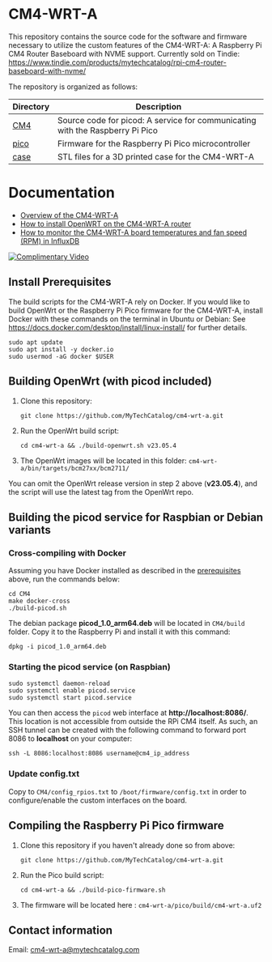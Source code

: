 # CM4-WRT-A
This repository contains the source code for the software and firmware necessary to utilize the custom features of the CM4-WRT-A: A Raspberry Pi CM4 Router Baseboard with NVME support. 
Currently sold on Tindie: https://www.tindie.com/products/mytechcatalog/rpi-cm4-router-baseboard-with-nvme/

The repository is organized as follows:

| Directory   | Description                                                                                       |
| ------------|---------------------------------------------------------------------------------------------------|
| [CM4](CM4)  | Source code for picod: A service for communicating with the Raspberry Pi Pico            |
| [pico](pico)| Firmware for the Raspberry Pi Pico microcontroller                                                |
| [case](case)| STL files for a 3D printed case for the CM4-WRT-A                                                 |

# Documentation
* [Overview of the CM4-WRT-A](https://www.mytechcatalog.com/CM4-WRT-A-Raspberry-Pi-CM4-Router-Baseboard-With-NVME-Support)
* [How to install OpenWRT on the CM4-WRT-A router](https://www.mytechcatalog.com/how-to-install-openwrt-on-the-cm4-wrt-a-router)
* [How to monitor the CM4-WRT-A board temperatures and fan speed (RPM) in InfluxDB](https://www.mytechcatalog.com/how-to-monitor-the-cm4-wrt-a-board-temperatures-and-fan-speed-in-influxdb)

[![Complimentary Video](https://img.youtube.com/vi/28v230jvPTA/maxresdefault.jpg)](https://www.youtube.com/watch?v=28v230jvPTA)

## Install Prerequisites
The build scripts for the CM4-WRT-A rely on Docker. If you would like to build OpenWrt or the Raspberry Pi Pico firmware for the CM4-WRT-A, install Docker with these commands on the terminal in Ubuntu or Debian: See https://docs.docker.com/desktop/install/linux-install/ for further details.
```shell
sudo apt update
sudo apt install -y docker.io
sudo usermod -aG docker $USER
```
## Building OpenWrt (with picod included) ##
1. Clone this repository: 
    ```shell
    git clone https://github.com/MyTechCatalog/cm4-wrt-a.git
    ```
2. Run the OpenWrt build script: 
    ```shell
    cd cm4-wrt-a && ./build-openwrt.sh v23.05.4
    ```
3. The OpenWrt images will be located in this folder: ```cm4-wrt-a/bin/targets/bcm27xx/bcm2711/```

You can omit the OpenWrt release version in step 2 above (<b>v23.05.4</b>), and the script will use the latest tag from the OpenWrt repo.

## Building the picod service for Raspbian or Debian variants ##
### Cross-compiling with Docker
Assuming you have Docker installed as described in the [prerequisites](https://github.com/MyTechCatalog/cm4-wrt-a#install-prerequisites) above, run the commands below:

```shell
cd CM4
make docker-cross
./build-picod.sh
```
The debian package <b>picod_1.0_arm64.deb</b> will be located in `CM4/build` folder.
Copy it to the Raspberry Pi and install it with this command:
```shell
dpkg -i picod_1.0_arm64.deb
```
### Starting the picod service (on Raspbian)
```shell
sudo systemctl daemon-reload
sudo systemctl enable picod.service
sudo systemctl start picod.service
```
You can then access the `picod` web interface at <b>http://localhost:8086/</b>. This location is not accessible from outside the RPi CM4 itself. As such, an SSH tunnel can be created with the following command to forward port 8086 to <b>localhost</b> on your computer:
```shell
ssh -L 8086:localhost:8086 username@cm4_ip_address
```
### Update config.txt
Copy to `CM4/config_rpios.txt` to `/boot/firmware/config.txt` in order to configure/enable the custom interfaces on the board.

## Compiling the Raspberry Pi Pico firmware ##
1. Clone this repository if you haven't already done so from above: 
    ```shell
    git clone https://github.com/MyTechCatalog/cm4-wrt-a.git
    ```
2. Run the Pico build script: 
    ```shell
    cd cm4-wrt-a && ./build-pico-firmware.sh
    ```
3. The firmware will be located here : ```cm4-wrt-a/pico/build/cm4-wrt-a.uf2```

## Contact information
Email: cm4-wrt-a@mytechcatalog.com


